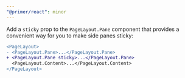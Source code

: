 ```yaml
---
"@primer/react": minor
---
```


Add a `sticky` prop to the `PageLayout.Pane` component that provides a convenient way for you to make side panes sticky:

```diff
<PageLayout>
- <PageLayout.Pane>...</PageLayout.Pane>
+ <PageLayout.Pane sticky>...</PageLayout.Pane>
  <PageLayout.Content>...</PageLayout.Content>
</PageLayout>
```
